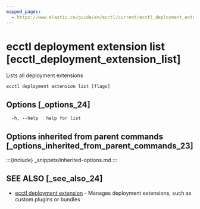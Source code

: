 ```yaml
---
mapped_pages:
  - https://www.elastic.co/guide/en/ecctl/current/ecctl_deployment_extension_list.html
---
```


# ecctl deployment extension list [ecctl_deployment_extension_list]

Lists all deployment extensions

```
ecctl deployment extension list [flags]
```


## Options [_options_24]

```
  -h, --help   help for list
```


## Options inherited from parent commands [_options_inherited_from_parent_commands_23]

:::{include} _snippets/inherited-options.md
:::


## SEE ALSO [_see_also_24]

* [ecctl deployment extension](/reference/ecctl_deployment_extension.md)	 - Manages deployment extensions, such as custom plugins or bundles


